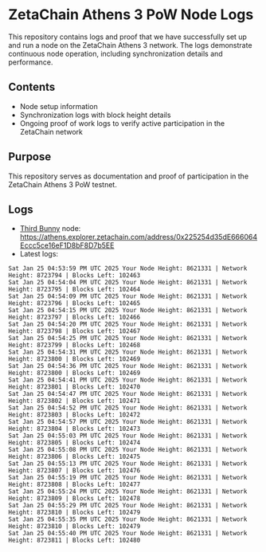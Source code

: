 # ZetaChain Athens 3 PoW Node Logs
This repository contains logs and proof that we have successfully set up and run a node on the ZetaChain Athens 3 network. The logs demonstrate continuous node operation, including synchronization details and performance.

## Contents
- Node setup information
- Synchronization logs with block height details
- Ongoing proof of work logs to verify active participation in the ZetaChain network

## Purpose
This repository serves as documentation and proof of participation in the ZetaChain Athens 3 PoW testnet.

## Logs

- [Third Bunny](https://thirdbunny.xyz/) node: https://athens.explorer.zetachain.com/address/0x225254d35dE666064Eccc5ce16eF1D8bF8D7b5EE
- Latest logs:
```
Sat Jan 25 04:53:59 PM UTC 2025 Your Node Height: 8621331 | Network Height: 8723794 | Blocks Left: 102463
Sat Jan 25 04:54:04 PM UTC 2025 Your Node Height: 8621331 | Network Height: 8723795 | Blocks Left: 102464
Sat Jan 25 04:54:09 PM UTC 2025 Your Node Height: 8621331 | Network Height: 8723796 | Blocks Left: 102465
Sat Jan 25 04:54:15 PM UTC 2025 Your Node Height: 8621331 | Network Height: 8723797 | Blocks Left: 102466
Sat Jan 25 04:54:20 PM UTC 2025 Your Node Height: 8621331 | Network Height: 8723798 | Blocks Left: 102467
Sat Jan 25 04:54:25 PM UTC 2025 Your Node Height: 8621331 | Network Height: 8723799 | Blocks Left: 102468
Sat Jan 25 04:54:31 PM UTC 2025 Your Node Height: 8621331 | Network Height: 8723800 | Blocks Left: 102469
Sat Jan 25 04:54:36 PM UTC 2025 Your Node Height: 8621331 | Network Height: 8723800 | Blocks Left: 102469
Sat Jan 25 04:54:41 PM UTC 2025 Your Node Height: 8621331 | Network Height: 8723801 | Blocks Left: 102470
Sat Jan 25 04:54:47 PM UTC 2025 Your Node Height: 8621331 | Network Height: 8723802 | Blocks Left: 102471
Sat Jan 25 04:54:52 PM UTC 2025 Your Node Height: 8621331 | Network Height: 8723803 | Blocks Left: 102472
Sat Jan 25 04:54:57 PM UTC 2025 Your Node Height: 8621331 | Network Height: 8723804 | Blocks Left: 102473
Sat Jan 25 04:55:03 PM UTC 2025 Your Node Height: 8621331 | Network Height: 8723805 | Blocks Left: 102474
Sat Jan 25 04:55:08 PM UTC 2025 Your Node Height: 8621331 | Network Height: 8723806 | Blocks Left: 102475
Sat Jan 25 04:55:13 PM UTC 2025 Your Node Height: 8621331 | Network Height: 8723807 | Blocks Left: 102476
Sat Jan 25 04:55:19 PM UTC 2025 Your Node Height: 8621331 | Network Height: 8723808 | Blocks Left: 102477
Sat Jan 25 04:55:24 PM UTC 2025 Your Node Height: 8621331 | Network Height: 8723809 | Blocks Left: 102478
Sat Jan 25 04:55:29 PM UTC 2025 Your Node Height: 8621331 | Network Height: 8723810 | Blocks Left: 102479
Sat Jan 25 04:55:35 PM UTC 2025 Your Node Height: 8621331 | Network Height: 8723810 | Blocks Left: 102479
Sat Jan 25 04:55:40 PM UTC 2025 Your Node Height: 8621331 | Network Height: 8723811 | Blocks Left: 102480
```
